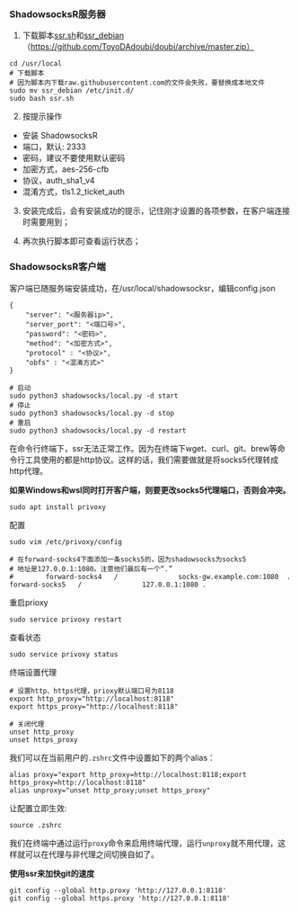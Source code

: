 ###  ShadowsocksR服务器

1. 下载脚本[ssr.sh](代理.assets/ssr.sh)和[ssr_debian](代理.assets/ssr_debian)（https://github.com/ToyoDAdoubi/doubi/archive/master.zip）

```
cd /usr/local
# 下载脚本
# 因为脚本内下载raw.githubusercontent.com的文件会失败，要替换成本地文件
sudo mv ssr_debian /etc/init.d/
sudo bash ssr.sh
```

2. 按提示操作
- 安装 ShadowsocksR
- 端口，默认: 2333
- 密码，建议不要使用默认密码
- 加密方式，aes-256-cfb
- 协议，auth_sha1_v4
- 混淆方式，tls1.2_ticket_auth

3. 安装完成后，会有安装成功的提示，记住刚才设置的各项参数，在客户端连接时需要用到； 

4. 再次执行脚本即可查看运行状态；

### ShadowsocksR客户端

客户端已随服务端安装成功，在/usr/local/shadowsocksr，编辑config.json

```
{
    "server": "<服务器ip>",
    "server_port": "<端口号>", 
    "password": "<密码>",
    "method": "<加密方式>",
    "protocol" : "<协议>",
    "obfs" : "<混淆方式>"
}
```
```
# 启动
sudo python3 shadowsocks/local.py -d start
# 停止
sudo python3 shadowsocks/local.py -d stop
# 重启
sudo python3 shadowsocks/local.py -d restart
```



在命令行终端下，ssr无法正常工作。因为在终端下wget、curl、git、brew等命令行工具使用的都是http协议。这样的话，我们需要做就是将socks5代理转成http代理。

**如果Windows和wsl同时打开客户端，则要更改socks5代理端口，否则会冲突。**

```
sudo apt install privoxy
```

配置

```
sudo vim /etc/privoxy/config

# 在forward-socks4下面添加一条socks5的，因为shadowsocks为socks5
# 地址是127.0.0.1:1080。注意他们最后有一个“.”
#        forward-socks4   /               socks-gw.example.com:1080  .
forward-socks5   /               127.0.0.1:1080 .
```

重启prioxy

```
sudo service privoxy restart
```

查看状态
```
sudo service privoxy status
```

终端设置代理

```
# 设置http、https代理，prioxy默认端口号为8118
export http_proxy="http://localhost:8118"
export https_proxy="http://localhost:8118"

# 关闭代理
unset http_proxy
unset https_proxy
```

我们可以在当前用户的`.zshrc`文件中设置如下的两个alias：

```
alias proxy="export http_proxy=http://localhost:8118;export https_proxy=http://localhost:8118" 
alias unproxy="unset http_proxy;unset https_proxy"
```

让配置立即生效:

```
source .zshrc
```

我们在终端中通过运行`proxy`命令来启用终端代理，运行`unproxy`就不用代理，这样就可以在代理与非代理之间切换自如了。

**使用ssr来加快git的速度**

```
git config --global http.proxy 'http://127.0.0.1:8118' 
git config --global https.proxy 'http://127.0.0.1:8118'
```